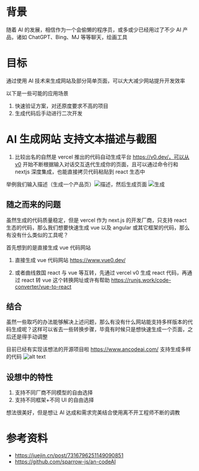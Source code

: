 # 背景

随着 AI 的发展，相信作为一个会偷懒的程序员，或多或少已经用过了不少 AI 产品，诸如 ChatGPT、Bing、MJ 等等聊天，绘画工具

# 目标

通过使用 AI 技术来生成网站及部分简单页面，可以大大减少网站提升开发效率

以下是一些可能的应用场景

1. 快速验证方案，对还原度要求不高的项目
2. 生成代码后手动进行二次开发

# AI 生成网站 支持文本描述与截图

1. 比较出名的自然是 vercel 推出的代码自动生成平台 https://v0.dev/，可以从v0 开始不断根据输入对话交互迭代生成你的页面，且可以通过命令行和 nextjs 深度集成，也能直接拷贝代码粘贴到 react 生态中

举例我们输入描述（生成一个产品页）![描述](/static/images/image.png)，然后生成页面
![生成](/static/images/image-1.png)

## 随之而来的问题

虽然生成的代码质量稳定，但是 vercel 作为 next.js 的开发厂商，只支持 react 生态的代码，那么我们想要快速生成 vue 以及 angular 或其它框架的代码，那么有没有什么类似的工具呢？

首先想到的是直接生成 vue 代码网站

1.  直接生成 vue 代码网站 https://www.vue0.dev/

2.  或者曲线救国 react 与 vue 等互转，先通过 vercel v0 生成 react 代码，再通过 react 转 vue
    这个转换网址或许有帮助 https://runjs.work/code-converter/vue-to-react

## 结合

虽然一些取巧的办法能够解决上述问题，那么有没有什么网站能支持多样版本的代码生成呢？这样可以省去一些转换步骤，毕竟有时候只是想快速生成一个页面，之后还是得手动调整

目前已经有实现该想法的开源项目啦 https://www.ancodeai.com/ 支持生成多样的代码 ![alt text](/static/images/image-2.png)

## 设想中的特性

1. 支持不同厂商不同模型的自由选择
2. 支持不同框架+不同 UI 的自由选择

想法很美好，但是想让 AI 达成和需求完美结合使用离不开工程师不断的调教

# 参考资料

- https://juejin.cn/post/7316796251149090851
- https://github.com/sparrow-js/an-codeAI
